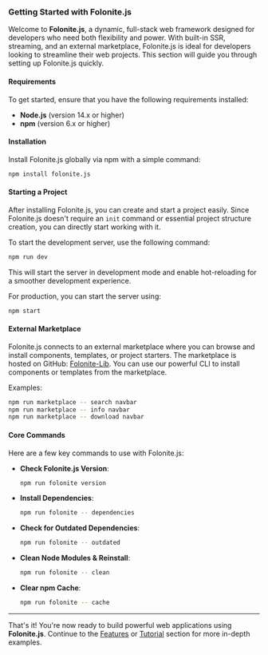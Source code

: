 ### Getting Started with Folonite.js

Welcome to **Folonite.js**, a dynamic, full-stack web framework designed for developers who need both flexibility and power. With built-in SSR, streaming, and an external marketplace, Folonite.js is ideal for developers looking to streamline their web projects. This section will guide you through setting up Folonite.js quickly.

#### Requirements
To get started, ensure that you have the following requirements installed:
- **Node.js** (version 14.x or higher)
- **npm** (version 6.x or higher)

#### Installation
Install Folonite.js globally via npm with a simple command:

```bash
npm install folonite.js
```

#### Starting a Project
After installing Folonite.js, you can create and start a project easily. Since Folonite.js doesn't require an `init` command or essential project structure creation, you can directly start working with it.

To start the development server, use the following command:

```bash
npm run dev
```

This will start the server in development mode and enable hot-reloading for a smoother development experience.

For production, you can start the server using:

```bash
npm start
```

#### External Marketplace
Folonite.js connects to an external marketplace where you can browse and install components, templates, or project starters. The marketplace is hosted on GitHub: [Folonite-Lib](https://github.com/FFFSTANZA/Folonite-Lib.git). You can use our powerful CLI to install components or templates from the marketplace. 

Examples:
```bash
npm run marketplace -- search navbar
npm run marketplace -- info navbar
npm run marketplace -- download navbar
```

#### Core Commands
Here are a few key commands to use with Folonite.js:

- **Check Folonite.js Version**:  
  ```bash
  npm run folonite version
  ```
- **Install Dependencies**:  
  ```bash
  npm run folonite -- dependencies
  ```
- **Check for Outdated Dependencies**:  
  ```bash
  npm run folonite -- outdated
  ```
- **Clean Node Modules & Reinstall**:  
  ```bash
  npm run folonite -- clean
  ```
- **Clear npm Cache**:  
  ```bash
  npm run folonite -- cache
  ```

---

That's it! You're now ready to build powerful web applications using **Folonite.js**. Continue to the [Features](#features) or [Tutorial](#tutorial) section for more in-depth examples.

